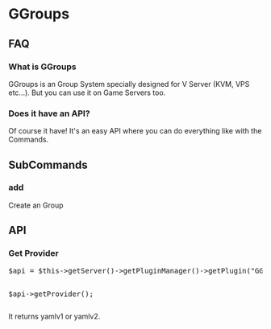 # GGroups

<h2>FAQ</h2>
<h3>What is GGroups</h3>
GGroups is an Group System specially designed for V Server (KVM, VPS etc...). But you can use it on Game Servers too.
<h3>Does it have an API?</h3>
Of course it have! It's an easy API where you can do everything like with the Commands.


<h2>SubCommands</h2>

<h3>add <Group></h3>
Create an Group

<h2>API</h2>
<h3>Get Provider</h3>
<pre>
$api = $this->getServer()->getPluginManager()->getPlugin("GGroups");

$api->getProvider();
</pre>

It returns yamlv1 or yamlv2.
